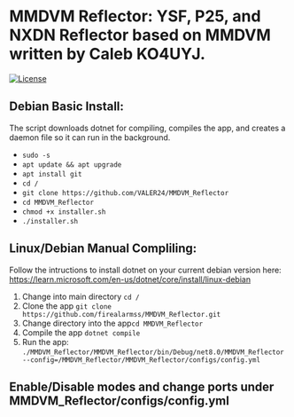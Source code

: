 # MMDVM Reflector: YSF, P25, and NXDN Reflector based on MMDVM written by Caleb KO4UYJ.

[![License](https://img.shields.io/badge/License-GPLv3-blue?style=for-the-badge)](https://www.gnu.org/licenses/gpl-3.0)

## Debian Basic Install:

The script downloads dotnet for compiling, compiles the app, and creates a daemon file so it can run in the background.

 - `sudo -s`
 - `apt update && apt upgrade`
 - `apt install git`
 - `cd /`
 - `git clone https://github.com/VALER24/MMDVM_Reflector`
 - `cd MMDVM_Reflector`
 - `chmod +x installer.sh`
 - `./installer.sh`

## Linux/Debian Manual Compliling:

Follow the intructions to install dotnet on your current debian version here: https://learn.microsoft.com/en-us/dotnet/core/install/linux-debian

1. Change into main directory `cd /`
3. Clone the app `git clone https://github.com/firealarmss/MMDVM_Reflector.git`
4. Change directory into the app`cd MMDVM_Reflector`
5. Compile the app `dotnet compile`
6. Run the app: `./MMDVM_Reflector/MMDVM_Reflector/bin/Debug/net8.0/MMDVM_Reflector --config=/MMDVM_Reflector/MMDVM_Reflector/configs/config.yml`

## Enable/Disable modes and change ports under MMDVM_Reflector/configs/config.yml
